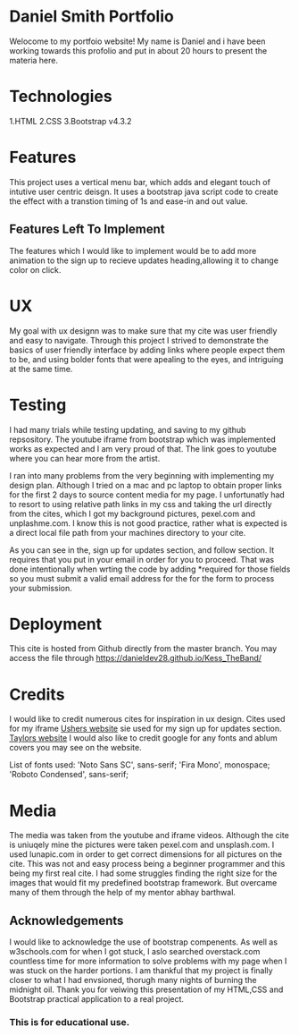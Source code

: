 # Daniel Smith Portfolio

Welocome to my portfoio website! My name is Daniel and i have been working
towards this profolio and put in about 20 hours to present the materia here.

# Technologies

1.HTML
2.CSS
3.Bootstrap v4.3.2

# Features

This project uses a vertical menu bar, which adds and elegant touch of intutive
user centric deisgn. It uses a bootstrap java script code to create the effect 
with a transtion timing of 1s and ease-in and out value.

## Features Left To Implement

The features which I would like to implement would be to add 
more animation to the sign up to recieve updates heading,allowing it to change 
color on click.

# UX

My goal with ux designn was to make sure that my cite was user friendly and 
easy to navigate. Through this project I strived to demonstrate the basics
of user friendly interface by adding links where people expect them to be, and 
using bolder fonts that were apealing to the eyes, and intriguing at the same
time.

# Testing

I had many trials while testing updating, and saving to my github repsository.
The youtube iframe from bootstrap which was implemented works as expected 
and I am very proud of that. The link goes to youtube where you can hear more
from the artist.

I ran into many problems from the very beginning with implementing my design 
plan. Although I tried on a mac and pc laptop to obtain proper links for 
the first 2 days to source content media for my page. I unfortunatly had to resort 
to using relative path links in my css and taking the url directly from the 
cites, which I got my background pictures, pexel.com and unplashme.com. I know 
this is not good practice, rather what is expected is a direct local file path 
from your machines directory to your cite.

As you can see in the, sign up for updates section, and follow section. It 
requires that you put in your email in order for you to proceed. That was done 
intentionally when wrting the code by adding *required for those fields so you
must submit a valid email address for the for the form to process your
submission.

# Deployment

This cite is hosted from Github directly from the master branch.
You may access the file through https://danieldev28.github.io/Kess_TheBand/

# Credits 

I would like to credit numerous cites for inspiration in ux design.
Cites used for my iframe <a href="http://www.usherworld.com/">Ushers website</a> 
sie used for my sign up for updates section.
<a href="https://www.taylorswift.com/">Taylors website</a> 
I would also like to credit google for any fonts and ablum covers you may see 
on the website.

List of fonts used:
 'Noto Sans SC', sans-serif;
 'Fira Mono', monospace;
 'Roboto Condensed', sans-serif;

# Media 

The media was taken from the youtube and iframe videos. Although 
the cite is uniuqely mine the pictures were taken 
pexel.com and unsplash.com. I used lunapic.com in order to get correct
dimensions for all pictures on the cite. This was not and easy process being a
beginner programmer and this being my first real cite. I had some struggles 
finding the right size for the images that would fit my predefined bootstrap 
framework. But overcame many of them through the help of my mentor abhay barthwal.

## Acknowledgements

I would like to acknowledge the use of bootstrap compenents. As well as 
w3schools.com for when I got stuck, I aslo searched overstack.com countless
time for more information to solve problems with my page when I was stuck 
on the harder portions. I am thankful that my project is finally closer to what 
I had envsioned, thorugh many nights of burning the midnight oil. Thank you for
veiwing this presentation of my HTML,CSS and Bootstrap practical application to 
a real project. 

### This is for educational use.






